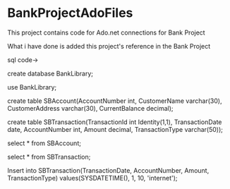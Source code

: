 # BankProjectAdoFiles
This project contains code for Ado.net connections for Bank Project


What i have done is added this project's reference in the Bank Project



sql code->


create database BankLibrary;

use BankLibrary;

create table SBAccount(AccountNumber int, CustomerName varchar(30), CustomerAddress varchar(30), CurrentBalance decimal);

create table SBTransaction(TransactionId int Identity(1,1), TransactionDate date, AccountNumber int, Amount decimal, TransactionType varchar(50));

select * from SBAccount;

select * from SBTransaction;


Insert into SBTransaction(TransactionDate, AccountNumber, Amount, TransactionType) values(SYSDATETIME(), 1, 10, 'internet');


